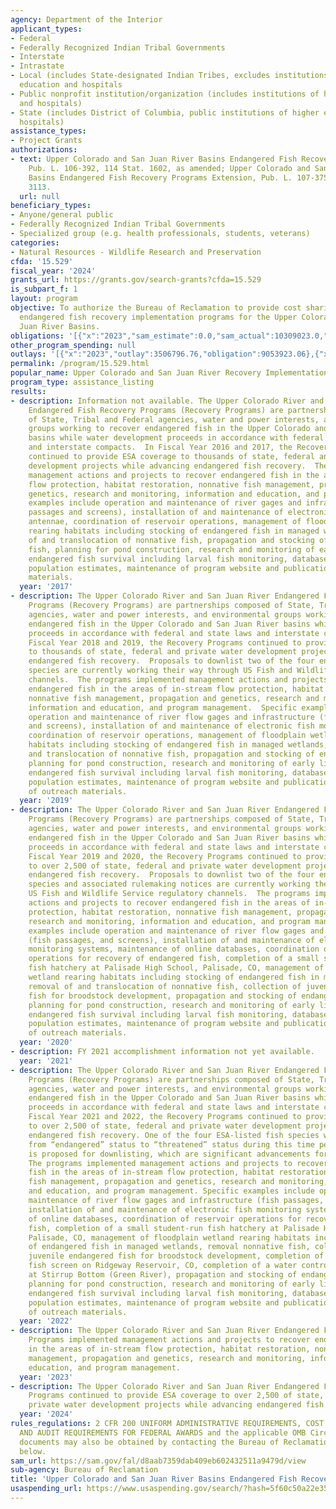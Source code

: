 ```yaml
---
agency: Department of the Interior
applicant_types:
- Federal
- Federally Recognized Indian Tribal Governments
- Interstate
- Intrastate
- Local (includes State-designated Indian Tribes, excludes institutions of higher
  education and hospitals
- Public nonprofit institution/organization (includes institutions of higher education
  and hospitals)
- State (includes District of Columbia, public institutions of higher education and
  hospitals)
assistance_types:
- Project Grants
authorizations:
- text: Upper Colorado and San Juan River Basins Endangered Fish Recovery Programs,
    Pub. L. 106-392, 114 Stat. 1602, as amended; Upper Colorado and San Juan River
    Basins Endangered Fish Recovery Programs Extension, Pub. L. 107-375, 116 Stat.
    3113.
  url: null
beneficiary_types:
- Anyone/general public
- Federally Recognized Indian Tribal Governments
- Specialized group (e.g. health professionals, students, veterans)
categories:
- Natural Resources - Wildlife Research and Preservation
cfda: '15.529'
fiscal_year: '2024'
grants_url: https://grants.gov/search-grants?cfda=15.529
is_subpart_f: 1
layout: program
objective: To authorize the Bureau of Reclamation to provide cost sharing for the
  endangered fish recovery implementation programs for the Upper Colorado and San
  Juan River Basins.
obligations: '[{"x":"2023","sam_estimate":0.0,"sam_actual":10309023.0,"usa_spending_actual":10137067.86},{"x":"2024","sam_estimate":0.0,"sam_actual":5537576.0,"usa_spending_actual":7292428.61},{"x":"2025","sam_estimate":0.0,"sam_actual":13700000.0,"usa_spending_actual":0.0}]'
other_program_spending: null
outlays: '[{"x":"2023","outlay":3506796.76,"obligation":9053923.06},{"x":"2024","outlay":516273.17,"obligation":4701923.79},{"x":"2025","outlay":0.0,"obligation":0.0}]'
permalink: /program/15.529.html
popular_name: Upper Colorado and San Juan River Recovery Implementation Program
program_type: assistance_listing
results:
- description: Information not available. The Upper Colorado River and San Juan River
    Endangered Fish Recovery Programs (Recovery Programs) are partnerships composed
    of State, Tribal and Federal agencies, water and power interests, and environmental
    groups working to recover endangered fish in the Upper Colorado and San Juan River
    basins while water development proceeds in accordance with federal and state laws
    and interstate compacts.  In Fiscal Year 2016 and 2017, the Recovery Programs
    continued to provide ESA coverage to thousands of state, federal and private water
    development projects while advancing endangered fish recovery.  The programs implemented
    management actions and projects to recover endangered fish in the areas of in-stream
    flow protection, habitat restoration, nonnative fish management, propagation and
    genetics, research and monitoring, information and education, and program management.  Specific
    examples include operation and maintenance of river gages and infrastructure (fish
    passages and screens), installation of and maintenance of electronic fish monitoring
    antennae, coordination of reservoir operations, management of floodplain wetland
    rearing habitats including stocking of endangered fish in managed wetlands, removal
    of and translocation of nonnative fish, propagation and stocking of endangered
    fish, planning for pond construction, research and monitoring of early life history
    endangered fish survival including larval fish monitoring, database management,
    population estimates, maintenance of program website and publication of outreach
    materials.
  year: '2017'
- description: The Upper Colorado River and San Juan River Endangered Fish Recovery
    Programs (Recovery Programs) are partnerships composed of State, Tribal and Federal
    agencies, water and power interests, and environmental groups working to recover
    endangered fish in the Upper Colorado and San Juan River basins while water development
    proceeds in accordance with federal and state laws and interstate compacts.  In
    Fiscal Year 2018 and 2019, the Recovery Programs continued to provide ESA coverage
    to thousands of state, federal and private water development projects while advancing
    endangered fish recovery.  Proposals to downlist two of the four endangered fish
    species are currently working their way through US Fish and Wildlife Service regulatory
    channels.  The programs implemented management actions and projects to recover
    endangered fish in the areas of in-stream flow protection, habitat restoration,
    nonnative fish management, propagation and genetics, research and monitoring,
    information and education, and program management.  Specific examples include
    operation and maintenance of river flow gages and infrastructure (fish passages
    and screens), installation of and maintenance of electronic fish monitoring systems,
    coordination of reservoir operations, management of floodplain wetland rearing
    habitats including stocking of endangered fish in managed wetlands, removal of
    and translocation of nonnative fish, propagation and stocking of endangered fish,
    planning for pond construction, research and monitoring of early life history
    endangered fish survival including larval fish monitoring, database management,
    population estimates, maintenance of program website and publication and distribution
    of outreach materials.
  year: '2019'
- description: The Upper Colorado River and San Juan River Endangered Fish Recovery
    Programs (Recovery Programs) are partnerships composed of State, Tribal and Federal
    agencies, water and power interests, and environmental groups working to recover
    endangered fish in the Upper Colorado and San Juan River basins while water development
    proceeds in accordance with federal and state laws and interstate compacts.  In
    Fiscal Year 2019 and 2020, the Recovery Programs continued to provide ESA coverage
    to over 2,500 of state, federal and private water development projects while advancing
    endangered fish recovery.  Proposals to downlist two of the four endangered fish
    species and associated rulemaking notices are currently working their way through
    US Fish and Wildlife Service regulatory channels.  The programs implemented management
    actions and projects to recover endangered fish in the areas of in-stream flow
    protection, habitat restoration, nonnative fish management, propagation and genetics,
    research and monitoring, information and education, and program management.  Specific
    examples include operation and maintenance of river flow gages and infrastructure
    (fish passages, and screens), installation of and maintenance of electronic fish
    monitoring systems, maintenance of online databases, coordination of reservoir
    operations for recovery of endangered fish, completion of a small student-run
    fish hatchery at Palisade High School, Palisade, CO, management of floodplain
    wetland rearing habitats including stocking of endangered fish in managed wetlands,
    removal of and translocation of nonnative fish, collection of juvenile endangered
    fish for broodstock development, propagation and stocking of endangered fish,
    planning for pond construction, research and monitoring of early life history
    endangered fish survival including larval fish monitoring, database management,
    population estimates, maintenance of program website and publication and distribution
    of outreach materials.
  year: '2020'
- description: FY 2021 accomplishment information not yet available.
  year: '2021'
- description: The Upper Colorado River and San Juan River Endangered Fish Recovery
    Programs (Recovery Programs) are partnerships composed of State, Tribal and Federal
    agencies, water and power interests, and environmental groups working to recover
    endangered fish in the Upper Colorado and San Juan River basins while water development
    proceeds in accordance with federal and state laws and interstate compacts. In
    Fiscal Year 2021 and 2022, the Recovery Programs continued to provide ESA coverage
    to over 2,500 of state, federal and private water development projects while advancing
    endangered fish recovery. One of the four ESA-listed fish species was downlisted
    from “endangered” status to “threatened” status during this time period, and another
    is proposed for downlisting, which are significant advancements for these programs.
    The programs implemented management actions and projects to recover endangered
    fish in the areas of in-stream flow protection, habitat restoration, nonnative
    fish management, propagation and genetics, research and monitoring, information
    and education, and program management. Specific examples include operation and
    maintenance of river flow gages and infrastructure (fish passages, and screens),
    installation of and maintenance of electronic fish monitoring systems, maintenance
    of online databases, coordination of reservoir operations for recovery of endangered
    fish, completion of a small student-run fish hatchery at Palisade High School,
    Palisade, CO, management of floodplain wetland rearing habitats including stocking
    of endangered fish in managed wetlands, removal nonnative fish, collection of
    juvenile endangered fish for broodstock development, completion of a spillway
    fish screen on Ridgeway Reservoir, CO, completion of a water control structure
    at Stirrup Bottom (Green River), propagation and stocking of endangered fish,
    planning for pond construction, research and monitoring of early life history
    endangered fish survival including larval fish monitoring, database management,
    population estimates, maintenance of program website and publication and distribution
    of outreach materials.
  year: '2022'
- description: The Upper Colorado River and San Juan River Endangered Fish Recovery
    Programs implemented management actions and projects to recover endangered fish
    in the areas of in-stream flow protection, habitat restoration, nonnative fish
    management, propagation and genetics, research and monitoring, information and
    education, and program management.
  year: '2023'
- description: The Upper Colorado River and San Juan River Endangered Fish Recovery
    Programs continued to provide ESA coverage to over 2,500 of state, federal and
    private water development projects while advancing endangered fish recovery.
  year: '2024'
rules_regulations: 2 CFR 200 UNIFORM ADMINISTRATIVE REQUIREMENTS, COST PRINCIPLES,
  AND AUDIT REQUIREMENTS FOR FEDERAL AWARDS and the applicable OMB Circulars.  These
  documents may also be obtained by contacting the Bureau of Reclamation Office listed
  below.
sam_url: https://sam.gov/fal/d8aab7359dab409eb602432511a9479d/view
sub-agency: Bureau of Reclamation
title: 'Upper Colorado and San Juan River Basins Endangered Fish Recovery '
usaspending_url: https://www.usaspending.gov/search/?hash=5f60c50a22e35d1bc3aa1d700d2a4ae2
---
```

